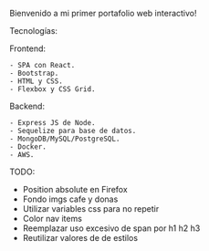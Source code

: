 Bienvenido a mi primer portafolio web interactivo!

Tecnologías:

Frontend:

	- SPA con React.
	- Bootstrap.
	- HTML y CSS.
	- Flexbox y CSS Grid.

Backend:

	- Express JS de Node.
	- Sequelize para base de datos.
	- MongoDB/MySQL/PostgreSQL.
	- Docker.
	- AWS.

TODO:

- Position absolute en Firefox
- Fondo imgs cafe y donas
- Utilizar variables css para no repetir
- Color nav items
- Reemplazar uso excesivo de span por h1 h2 h3
- Reutilizar valores de de estilos

